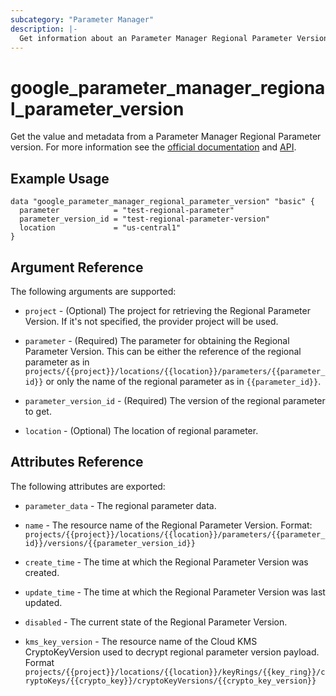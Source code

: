 ```yaml
---
subcategory: "Parameter Manager"
description: |-
  Get information about an Parameter Manager Regional Parameter Version
---
```


# google_parameter_manager_regional_parameter_version

Get the value and metadata from a Parameter Manager Regional Parameter version. For more information see the [official documentation](https://cloud.google.com/secret-manager/parameter-manager/docs/overview) and [API](https://cloud.google.com/secret-manager/parameter-manager/docs/reference/rest/v1/projects.locations.parameters.versions).

## Example Usage

```hcl
data "google_parameter_manager_regional_parameter_version" "basic" {
  parameter            = "test-regional-parameter"
  parameter_version_id = "test-regional-parameter-version"
  location             = "us-central1"
}
```

## Argument Reference

The following arguments are supported:

* `project` - (Optional) The project for retrieving the Regional Parameter Version. If it's not specified, 
    the provider project will be used.

* `parameter` - (Required) The parameter for obtaining the Regional Parameter Version.
    This can be either the reference of the regional parameter as in `projects/{{project}}/locations/{{location}}/parameters/{{parameter_id}}` or only the name of the regional parameter as in `{{parameter_id}}`.

* `parameter_version_id` - (Required) The version of the regional parameter to get.

* `location` - (Optional) The location of regional parameter.


## Attributes Reference

The following attributes are exported:

* `parameter_data` - The regional parameter data.

* `name` - The resource name of the Regional Parameter Version. Format:
  `projects/{{project}}/locations/{{location}}/parameters/{{parameter_id}}/versions/{{parameter_version_id}}`

* `create_time` - The time at which the Regional Parameter Version was created.

* `update_time` - The time at which the Regional Parameter Version was last updated.

* `disabled` -  The current state of the Regional Parameter Version.

* `kms_key_version` - The resource name of the Cloud KMS CryptoKeyVersion used to decrypt regional parameter version payload. Format `projects/{{project}}/locations/{{location}}/keyRings/{{key_ring}}/cryptoKeys/{{crypto_key}}/cryptoKeyVersions/{{crypto_key_version}}`
